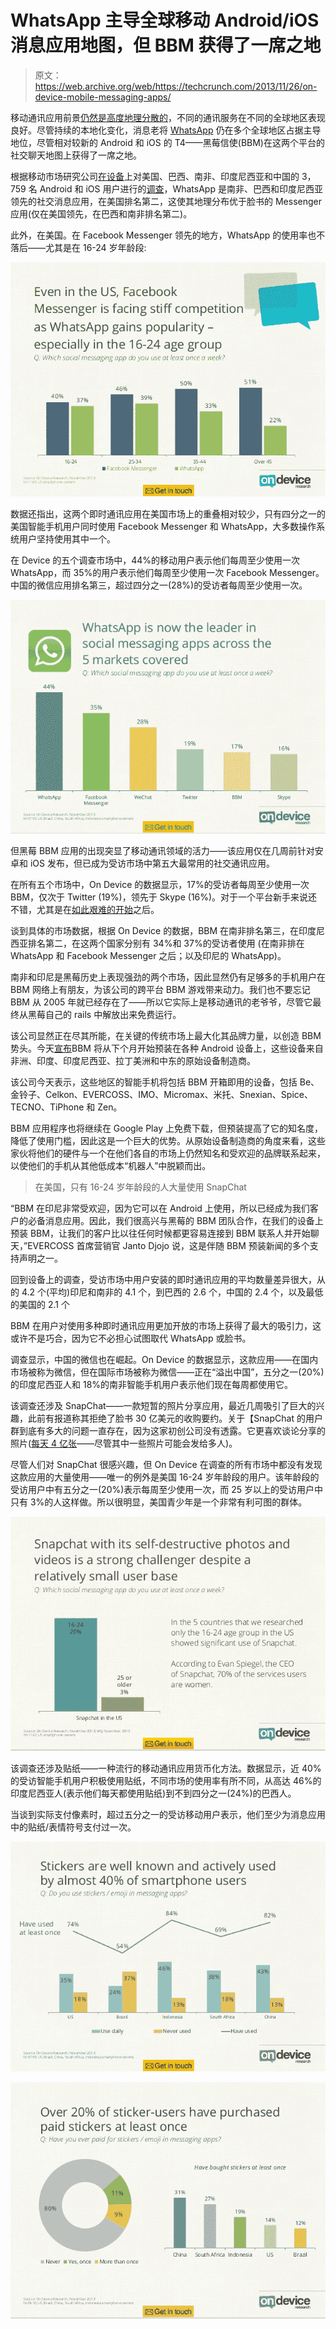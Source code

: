 # WhatsApp 主导全球移动 Android/iOS 消息应用地图，但 BBM 获得了一席之地

> 原文：<https://web.archive.org/web/https://techcrunch.com/2013/11/26/on-device-mobile-messaging-apps/>

移动通讯应用前景[仍然是高度地理分散的](https://web.archive.org/web/20230316062822/https://techcrunch.com/2012/12/04/global-messaging-market/)，不同的通讯服务在不同的全球地区表现良好。尽管持续的本地化变化，消息老将 [WhatsApp](https://web.archive.org/web/20230316062822/http://www.crunchbase.com/company/whatsapp) 仍在多个全球地区占据主导地位，尽管相对较新的 Android 和 iOS 的 T4——黑莓信使(BBM)在这两个平台的社交聊天地图上获得了一席之地。

根据移动市场研究公司[在设备](https://web.archive.org/web/20230316062822/http://www.crunchbase.com/company/on-device-research)上对美国、巴西、南非、印度尼西亚和中国的 3，759 名 Android 和 iOS 用户进行的[调查](https://web.archive.org/web/20230316062822/http://www.slideshare.net/OnDevice/messenger-wars-how-facebook-lost-its-lead)，WhatsApp 是南非、巴西和印度尼西亚领先的社交消息应用，在美国排名第二，这使其地理分布优于脸书的 Messenger 应用(仅在美国领先，在巴西和南非排名第二)。

此外，在美国。在 Facebook Messenger 领先的地方，WhatsApp 的使用率也不落后——尤其是在 16-24 岁年龄段:

![On Device](img/b5579bbc463b0f1333f90cdb68caa3cd.png)

数据还指出，这两个即时通讯应用在美国市场上的重叠相对较少，只有四分之一的美国智能手机用户同时使用 Facebook Messenger 和 WhatsApp，大多数操作系统用户坚持使用其中一个。

在 Device 的五个调查市场中，44%的移动用户表示他们每周至少使用一次 WhatsApp，而 35%的用户表示他们每周至少使用一次 Facebook Messenger。中国的微信应用排名第三，超过四分之一(28%)的受访者每周至少使用一次。

![On Device -- WhatsApp](img/fc7daa566fc25aadcba999545aab6c76.png)

但黑莓 BBM 应用的出现突显了移动通讯领域的活力——该应用仅在几周前针对安卓和 iOS 发布，但已成为受访市场中第五大最常用的社交通讯应用。

在所有五个市场中，On Device 的数据显示，17%的受访者每周至少使用一次 BBM，仅次于 Twitter (19%)，领先于 Skype (16%)。对于一个平台新手来说还不错，尤其是在[如此艰难的开始](https://web.archive.org/web/20230316062822/https://techcrunch.com/2013/09/22/bbm-android-ios-launch/)之后。

谈到具体的市场数据，根据 On Device 的数据，BBM 在南非排名第三，在印度尼西亚排名第二，在这两个国家分别有 34%和 37%的受访者使用 (在南非排在 WhatsApp 和 Facebook Messenger 之后；以及印尼的 WhatsApp)。

南非和印尼是黑莓历史上表现强劲的两个市场，因此显然仍有足够多的手机用户在 BBM 网络上有朋友，为该公司的跨平台 BBM 游戏带来动力。我们也不要忘记 BBM 从 2005 年就已经存在了——所以它实际上是移动通讯的老爷爷，尽管它最终从黑莓自己的 rails 中解放出来免费运行。

该公司显然正在尽其所能，在关键的传统市场上最大化其品牌力量，以创造 BBM 势头。今天[宣布](https://web.archive.org/web/20230316062822/http://press.blackberry.com/press/2013/leading-oems-to-preinstall-bbm-on-android-based-smartphones-.html)BBM 将从下个月开始预装在各种 Android 设备上，这些设备来自非洲、印度、印度尼西亚、拉丁美洲和中东的原始设备制造商。

该公司今天表示，这些地区的智能手机将包括 BBM 开箱即用的设备，包括 Be、金铃子、Celkon、EVERCOSS、IMO、Micromax、米托、Snexian、Spice、TECNO、TiPhone 和 Zen。

BBM 应用程序也将继续在 Google Play 上免费下载，但预装提高了它的知名度，降低了使用门槛，因此这是一个巨大的优势。从原始设备制造商的角度来看，这些家伙将他们的硬件与一个在他们各自的市场上仍然知名和受欢迎的品牌联系起来，以使他们的手机从其他低成本“机器人”中脱颖而出。

> 在美国，只有 16-24 岁年龄段的人大量使用 SnapChat

“BBM 在印尼非常受欢迎，因为它可以在 Android 上使用，所以已经成为我们客户的必备消息应用。因此，我们很高兴与黑莓的 BBM 团队合作，在我们的设备上预装 BBM，让我们的客户比以往任何时候都更容易连接到 BBM 联系人并开始聊天，”EVERCOSS 首席营销官 Janto Djojo 说，这是伴随 BBM 预装新闻的多个支持声明之一。

回到设备上的调查，受访市场中用户安装的即时通讯应用的平均数量差异很大，从的 4.2 个(平均)印尼和南非的 4.1 个，到巴西的 2.6 个，中国的 2.4 个，以及最低的美国的 2.1 个

BBM 在用户对使用多种即时通讯应用更加开放的市场上获得了最大的吸引力，这或许不是巧合，因为它不必担心试图取代 WhatsApp 或脸书。

调查显示，中国的微信也在崛起。On Device 的数据显示，这款应用——在国内市场被称为微信，但在国际市场被称为微信——正在“溢出中国”，五分之一(20%)的印度尼西亚人和 18%的南非智能手机用户表示他们现在每周都使用它。

该调查还涉及 SnapChat——一款短暂的照片分享应用，最近几周吸引了巨大的兴趣，此前有报道称其拒绝了脸书 30 亿美元的收购要约。关于【SnapChat 的用户群到底有多大的问题一直存在，因为这家初创公司没有透露。它更喜欢谈论分享的照片([每天 4 亿张](https://web.archive.org/web/20230316062822/https://techcrunch.com/2013/11/19/snapchat-reportedly-sees-more-daily-photos-than-facebook/)——尽管其中一些照片可能会发给多人)。

尽管人们对 SnapChat 很感兴趣，但 On Device 在调查的所有市场中都没有发现这款应用的大量使用——唯一的例外是美国 16-24 岁年龄段的用户。该年龄段的受访用户中有五分之一(20%)表示每周至少使用一次，而 25 岁以上的受访用户中只有 3%的人这样做。所以很明显，美国青少年是一个非常有利可图的群体。

![On Device SnapChat](img/8633bbe533e51981e8d146972873dd40.png)

该调查还涉及贴纸——一种流行的移动通讯应用货币化方法。数据显示，近 40%的受访智能手机用户积极使用贴纸，不同市场的使用率有所不同，从高达 46%的印度尼西亚人(表示他们每天都使用贴纸)到不到四分之一(24%)的巴西人。

当谈到实际支付像素时，超过五分之一的受访移动用户表示，他们至少为消息应用中的贴纸/表情符号支付过一次。

![On Device](img/d9d52413bb5eb709a56b83f8877d1cc0.png)

![On Device stickers](img/11b3d865e661f1f8cd83eae3e952d847.png)